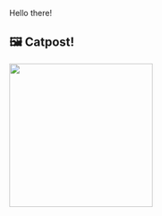 Hello there!



## 🖼️ Catpost!

<sub>
    <img src="https://cdn2.thecatapi.com/images/WD3Y4yWYG.jpg" height="256">
</sub>

